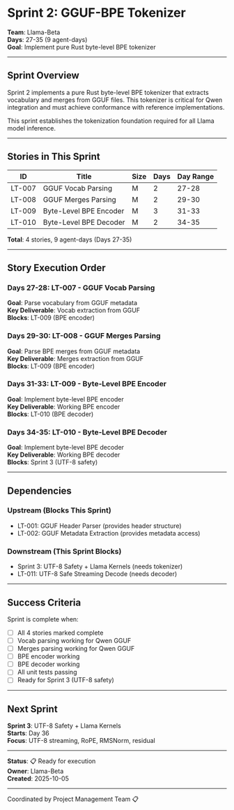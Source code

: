 # Sprint 2: GGUF-BPE Tokenizer

**Team**: Llama-Beta  
**Days**: 27-35 (9 agent-days)  
**Goal**: Implement pure Rust byte-level BPE tokenizer

---

## Sprint Overview

Sprint 2 implements a pure Rust byte-level BPE tokenizer that extracts vocabulary and merges from GGUF files. This tokenizer is critical for Qwen integration and must achieve conformance with reference implementations.

This sprint establishes the tokenization foundation required for all Llama model inference.

---

## Stories in This Sprint

| ID | Title | Size | Days | Day Range |
|----|-------|------|------|-----------|
| LT-007 | GGUF Vocab Parsing | M | 2 | 27-28 |
| LT-008 | GGUF Merges Parsing | M | 2 | 29-30 |
| LT-009 | Byte-Level BPE Encoder | M | 3 | 31-33 |
| LT-010 | Byte-Level BPE Decoder | M | 2 | 34-35 |

**Total**: 4 stories, 9 agent-days (Days 27-35)

---

## Story Execution Order

### Days 27-28: LT-007 - GGUF Vocab Parsing
**Goal**: Parse vocabulary from GGUF metadata  
**Key Deliverable**: Vocab extraction from GGUF  
**Blocks**: LT-009 (BPE encoder)

### Days 29-30: LT-008 - GGUF Merges Parsing
**Goal**: Parse BPE merges from GGUF metadata  
**Key Deliverable**: Merges extraction from GGUF  
**Blocks**: LT-009 (BPE encoder)

### Days 31-33: LT-009 - Byte-Level BPE Encoder
**Goal**: Implement byte-level BPE encoder  
**Key Deliverable**: Working BPE encoder  
**Blocks**: LT-010 (BPE decoder)

### Days 34-35: LT-010 - Byte-Level BPE Decoder
**Goal**: Implement byte-level BPE decoder  
**Key Deliverable**: Working BPE decoder  
**Blocks**: Sprint 3 (UTF-8 safety)

---

## Dependencies

### Upstream (Blocks This Sprint)
- LT-001: GGUF Header Parser (provides header structure)
- LT-002: GGUF Metadata Extraction (provides metadata access)

### Downstream (This Sprint Blocks)
- Sprint 3: UTF-8 Safety + Llama Kernels (needs tokenizer)
- LT-011: UTF-8 Safe Streaming Decode (needs decoder)

---

## Success Criteria

Sprint is complete when:
- [ ] All 4 stories marked complete
- [ ] Vocab parsing working for Qwen GGUF
- [ ] Merges parsing working for Qwen GGUF
- [ ] BPE encoder working
- [ ] BPE decoder working
- [ ] All unit tests passing
- [ ] Ready for Sprint 3 (UTF-8 safety)

---

## Next Sprint

**Sprint 3**: UTF-8 Safety + Llama Kernels  
**Starts**: Day 36  
**Focus**: UTF-8 streaming, RoPE, RMSNorm, residual

---

**Status**: 📋 Ready for execution  
**Owner**: Llama-Beta  
**Created**: 2025-10-05

---
Coordinated by Project Management Team 📋
